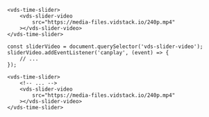 <script>
import Docs from './_Docs.md';
</script>

<Docs>

```html:copy-highlight:slot=usage{2-4}
<vds-time-slider>
	<vds-slider-video
		src="https://media-files.vidstack.io/240p.mp4"
	></vds-slider-video>
</vds-time-slider>
```

```js:slot=video-events{2-4}
const sliderVideo = document.querySelector('vds-slider-video');
sliderVideo.addEventListener('canplay', (event) => {
	// ...
});
```

```html:copy-highlight:slot=styling{3-5}
<vds-time-slider>
	<!-- ... -->
	<vds-slider-video
		src="https://media-files.vidstack.io/240p.mp4"
	></vds-slider-video>
</vds-time-slider>
```

</Docs>
